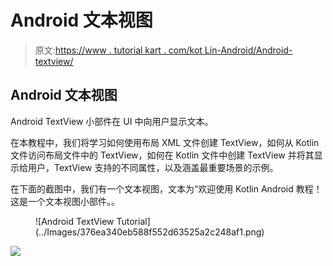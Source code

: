 # Android 文本视图

> 原文:[https://www . tutorial kart . com/kot Lin-Android/Android-textview/](https://www.tutorialkart.com/kotlin-android/android-textview/)

## Android 文本视图

Android TextView 小部件在 UI 中向用户显示文本。

在本教程中，我们将学习如何使用布局 XML 文件创建 TextView，如何从 Kotlin 文件访问布局文件中的 TextView，如何在 Kotlin 文件中创建 TextView 并将其显示给用户，TextView 支持的不同属性，以及涵盖最重要场景的示例。

在下面的截图中，我们有一个文本视图，文本为“欢迎使用 Kotlin Android 教程！这是一个文本视图小部件。。

<figure class="aligncenter">![Android TextView Tutorial](../Images/376ea340eb588f552d63525a2c248af1.png)</figure>

[![](../Images/925da31b32d6bc3827932f6c8afb11bb.png)](https://www.tutorialkart.com/)